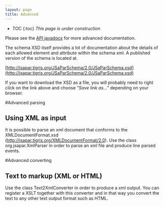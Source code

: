 ```yaml
---
layout: page
title: Advanced
---
```

* TOC
{:toc}
*This page is under construction*

Please see the [API javadocs](api) for more advanced documentation.

The schema XSD itself provides
a lot of documentation about the details of each allowed element and attribute within the schema xml. A published version
of the schema is located at. 

[http://jsapar.tigris.org/JSaParSchema/2.0/JSaParSchema.xsd](http://jsapar.tigris.org/JSaParSchema/2.0/JSaParSchema.xsd)

If you want to download the XSD as a file, you will probably need to right click on the link above and choose *"Save link as..."* depending on your browser.

#Advanced parsing
## Using XML as input
It is possible to parse an xml document that conforms to the XMLDocumentFormat.xsd (http://jsapar.tigris.org/XMLDocumentFormat/2.0).
Use the class org.jsapar.XmlParser in order to parse an xml file and produce line parsed events.

#Advanced converting
## Text to markup (XML or HTML)
Use the class Text2XmlConverter in order to produce a xml output. You can register a XSLT together with this converter and in
that way you convert the text to any other text output format such as HTML.
